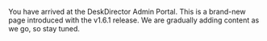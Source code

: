 You have arrived at the DeskDirector Admin Portal. This is a brand-new page introduced with the v1.6.1 release. We are gradually adding content as we go, so stay tuned. 
